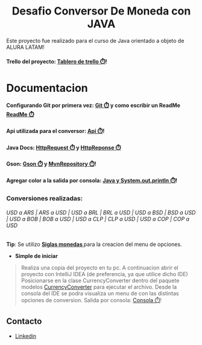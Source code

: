<h1 align="center">  Desafio Conversor De Moneda con JAVA</h1>

Este proyecto fue realizado para el curso de Java orientado a objeto de ALURA LATAM!

#### Trello del proyecto:  [Tablero de trello ⏱️](https://raw.githubusercontent.com/Ludmimar/DesafioConversorDeMoneda/main/Trello.jpg)!

# Documentacion
#### Configurando Git por primera vez:   [Git ⏱️](https://git-scm.com/book/es/v2/Inicio---Sobre-el-Control-de-Versiones-Configurando-Git-por-primera-vez) y como escribir un ReadMe [ReadMe ⏱️](https://www.aluracursos.com/blog/como-escribir-un-readme-increible-en-tu-github)

#### Api utilizada para el conversor:  [Api ⏱️](https://www.exchangerate-api.com/docs/java-currency-api)!

#### Java Docs:  [HttpRequest ⏱️](https://docs.oracle.com/en/java/javase/21/docs/api/java.net.http/java/net/http/HttpRequest.html) y [HttpReponse ⏱️](https://docs.oracle.com/en/java/javase/21/docs/api/java.net.http/java/net/http/HttpResponse.html)

#### Gson:  [Gson ⏱️](https://github.com/google/gson) y [MvnRepository ⏱️](https://mvnrepository.com/search?q=gson)!

#### Agregar color a la salida por consola:  [Java y System.out.println ⏱️](https://www.campusmvp.es/recursos/post/como-cambiar-los-colores-de-la-consola-con-java-y-system-out-println.aspx)!

### Conversiones realizadas:
###### USD a ARS | ARS a USD | USD a BRL | BRL a USD | USD a BSD | BSD a USD | USD a BOB | BOB a USD | USD a CLP | CLP a USD | USD a COP | COP a USD 

**Tip**: Se utilizo **[Siglas monedas ](https://www.exchangerate-api.com/docs/supported-currencies)** para la creacion del menu de opciones.

- **Simple de iniciar**

> Realiza una copia del proyecto en tu pc. 
> A continuacion abrir el proyecto con IntelliJ IDEA (de preferencia, ya que utilice dicho IDE)
> Posicionarse en la clase CurrencyConverter dentro del paquete modelos [CurrencyConverter](https://github.com/Ludmimar/DesafioConversorDeMoneda/blob/main/src/com/alura/desafioconversordemoneda/modelos/CurrencyConverter.java) para ejecutar el archivo.
> Desde la consola del IDE se podra visualiza un menu de con las distintas opciones de conversion.
> Salida por consola:  [Consola ⏱️](https://raw.githubusercontent.com/Ludmimar/DesafioConversorDeMoneda/main/Consola.jpg)!

## Contacto 

- [Linkedin](https://www.linkedin.com/in/ludmila-martos/)
